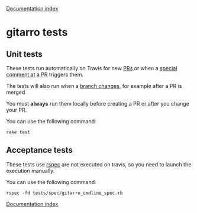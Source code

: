 [Documentation index](../README.md#documentation)

# gitarro tests

## Unit tests 

These tests run automatically on Travis for new [PRs](https://travis-ci.org/openSUSE/gitarro/pull_requests) or when a [special comment at a PR](ADVANCED.md#retriggering-a-specific-test) triggers them.

The tests will also run when a [branch changes](https://travis-ci.org/openSUSE/gitarro/branches), for example after a PR is merged

You must **always** run them locally before creating a PR or after you change your PR.

You can use the following command:

```console
rake test
```

## Acceptance tests

These tests use [rspec](http://rspec.info/) are not executed on travis, so you need to launch the execution manually.

You can use the following command:

```console
rspec -fd tests/spec/gitarro_cmdline_spec.rb
```



[Documentation index](../README.md#documentation)
